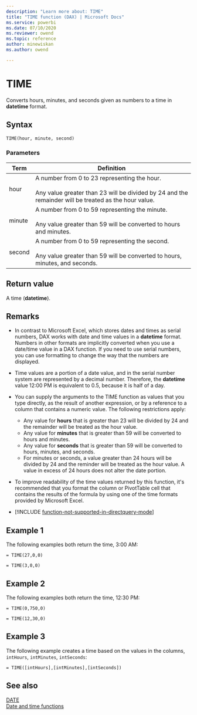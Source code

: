 ```yaml
---
description: "Learn more about: TIME"
title: "TIME function (DAX) | Microsoft Docs"
ms.service: powerbi 
ms.date: 07/10/2020
ms.reviewer: owend
ms.topic: reference
author: minewiskan
ms.author: owend

---
```

# TIME

Converts hours, minutes, and seconds given as numbers to a time in **datetime** format.  
  
## Syntax  
  
```dax
TIME(hour, minute, second)  
```
  
### Parameters  
  
|Term|Definition|  
|--------|--------------|  
|hour|A number from 0 to 23 representing the hour.<br /><br />Any value greater than 23 will be divided by 24 and the remainder will be treated as the hour value.|  
|minute|A number from 0 to 59 representing the minute.<br /><br />Any value greater than 59 will be converted to hours and minutes.|  
|second|A number from 0 to 59 representing the second.<br /><br />Any value greater than 59 will be converted to hours, minutes, and seconds.|  
  
## Return value

A time (**datetime**).  
  
## Remarks

- In contrast to Microsoft Excel, which stores dates and times as serial numbers, DAX works with date and time values in a **datetime** format. Numbers in other formats are implicitly converted when you use a date/time value in a DAX function. If you need to use serial numbers, you can use formatting to change the way that the numbers are displayed.  
  
- Time values are a portion of a date value, and in the serial number system are represented by a decimal number. Therefore, the **datetime** value 12:00 PM is equivalent to 0.5, because it is half of a day.  
  
- You can supply the arguments to the TIME function as values that you type directly, as the result of another expression, or by a reference to a column that contains a numeric value. The following restrictions apply:   
  - Any value for **hours** that is greater than 23 will be divided by 24 and the remainder will be treated as the hour value.  
  - Any value for **minutes** that is greater than 59 will be converted to hours and minutes.  
  - Any value for **seconds** that is greater than 59 will be converted to hours, minutes, and seconds.  
  - For minutes or seconds, a value greater than 24 hours will be divided by 24 and the reminder will be treated as the hour value. A value in excess of 24 hours does not alter the date portion.  
  
- To improve readability of the time values returned by this function, it's recommended that you format the column or PivotTable cell that contains the results of the formula by using one of the time formats provided by Microsoft Excel.  
  
- [!INCLUDE [function-not-supported-in-directquery-mode](includes/function-not-supported-in-directquery-mode.md)]
  
## Example 1

The following examples both return the time, 3:00 AM:  
  
```dax
= TIME(27,0,0)
```

```dax
= TIME(3,0,0)  
```
  
## Example 2

The following examples both return the time, 12:30 PM:  
  
```dax
= TIME(0,750,0)
```

```dax
= TIME(12,30,0)  
```
  
## Example 3

The following example creates a time based on the values in the columns, `intHours`, `intMinutes`, `intSeconds`:  
  
```dax
= TIME([intHours],[intMinutes],[intSeconds])  
```
  
## See also

[DATE](date-function-dax.md)  
[Date and time functions](date-and-time-functions-dax.md)  
